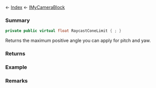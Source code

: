 ← [Index](Api-Index) ← [IMyCameraBlock](Sandbox.ModAPI.Ingame.IMyCameraBlock)

### Summary

```csharp
private public virtual float RaycastConeLimit { ; }
```

Returns the maximum positive angle you can apply for pitch and yaw.

### Returns

### Example

### Remarks


